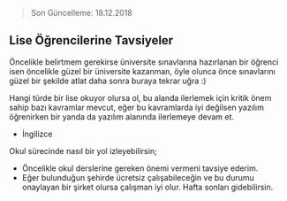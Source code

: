 > Son Güncelleme: 18.12.2018

## Lise Öğrencilerine Tavsiyeler

Öncelikle belirtmem gerekirse üniversite sınavlarına hazırlanan bir öğrenci isen öncelikle güzel bir üniversite kazanman, öyle olunca önce sınavlarını güzel bir şekilde atlat daha sonra buraya tekrar uğra :)

Hangi türde bir lise okuyor olursa ol, bu alanda ilerlemek için kritik önem sahip bazı kavramlar mevcut, eğer bu kavramlarda iyi değilsen yazılım öğrenirken bir yanda da yazılım alanında ilerlemeye devam et.

* İngilizce

Okul sürecinde nasıl bir yol izleyebilirsin;

* Öncelikle okul derslerine gereken önemi vermeni tavsiye ederim.
* Eğer bulunduğun şehirde ücretsiz çalışabileceğin ve bu durumu onaylayan bir şirket olursa çalışman iyi olur. Hafta sonları gidebilirsin.
